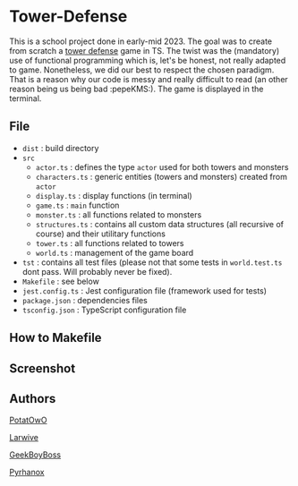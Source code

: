 # Tower-Defense

This is a school project done in early-mid 2023. The goal was to create from scratch a [tower defense](https://en.wikipedia.org/wiki/Tower_defense) game in TS. The twist was the (mandatory) use of functional programming which is, let's be honest, not really adapted to game.
Nonetheless, we did our best to respect the chosen paradigm. That is a reason why our code is messy and really difficult to read  (an other reason being us being bad :pepeKMS:). The game is displayed in the terminal.



## File

- `dist` : build directory
- `src`
  - `actor.ts` : defines the type `actor` used for both towers and monsters
  - `characters.ts` : generic entities (towers and monsters) created from `actor`
  - `display.ts` : display functions (in terminal)
  - `game.ts` : `main` function
  - `monster.ts` : all functions related to monsters
  - `structures.ts` : contains all custom data structures (all recursive of course) and their utilitary functions
  - `tower.ts` : all functions related to towers
  - `world.ts` : management of the game board
- `tst` : contains all test files (please not that some tests in `world.test.ts` dont pass. Will probably never be fixed).
- `Makefile` : see below
- `jest.config.ts` : Jest configuration file (framework used for tests)
- `package.json` : dependencies files
- `tsconfig.json` : TypeScript configuration file




## How to Makefile







## Screenshot






## Authors 


[PotatOwO](https://github.com/UnePatate5010)

[Larwive](https://github.com/Larwive)

[GeekBoyBoss](https://github.com/GeeKboy2)

[Pyrhanox](https://github.com/Pyrhanox)
